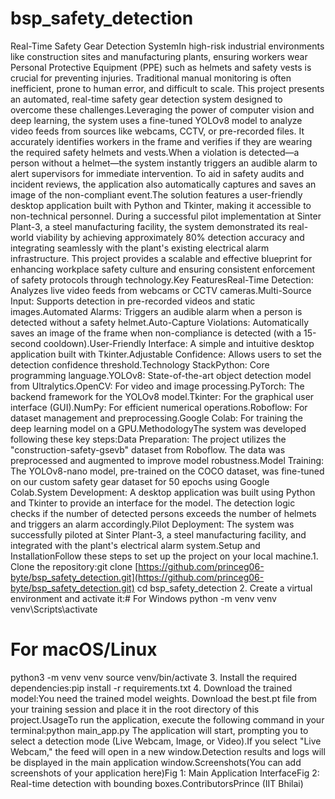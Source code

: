 # bsp_safety_detection

Real-Time Safety Gear Detection SystemIn high-risk industrial environments like construction sites and manufacturing plants, ensuring workers wear Personal Protective Equipment (PPE) such as helmets and safety vests is crucial for preventing injuries. Traditional manual monitoring is often inefficient, prone to human error, and difficult to scale. This project presents an automated, real-time safety gear detection system designed to overcome these challenges.Leveraging the power of computer vision and deep learning, the system uses a fine-tuned YOLOv8 model to analyze video feeds from sources like webcams, CCTV, or pre-recorded files. It accurately identifies workers in the frame and verifies if they are wearing the required safety helmets and vests.When a violation is detected—a person without a helmet—the system instantly triggers an audible alarm to alert supervisors for immediate intervention. To aid in safety audits and incident reviews, the application also automatically captures and saves an image of the non-compliant event.The solution features a user-friendly desktop application built with Python and Tkinter, making it accessible to non-technical personnel. During a successful pilot implementation at Sinter Plant-3, a steel manufacturing facility, the system demonstrated its real-world viability by achieving approximately 80% detection accuracy and integrating seamlessly with the plant's existing electrical alarm infrastructure. This project provides a scalable and effective blueprint for enhancing workplace safety culture and ensuring consistent enforcement of safety protocols through technology.Key FeaturesReal-Time Detection: Analyzes live video feeds from webcams or CCTV cameras.Multi-Source Input: Supports detection in pre-recorded videos and static images.Automated Alarms: Triggers an audible alarm when a person is detected without a safety helmet.Auto-Capture Violations: Automatically saves an image of the frame when non-compliance is detected (with a 15-second cooldown).User-Friendly Interface: A simple and intuitive desktop application built with Tkinter.Adjustable Confidence: Allows users to set the detection confidence threshold.Technology StackPython: Core programming language.YOLOv8: State-of-the-art object detection model from Ultralytics.OpenCV: For video and image processing.PyTorch: The backend framework for the YOLOv8 model.Tkinter: For the graphical user interface (GUI).NumPy: For efficient numerical operations.Roboflow: For dataset management and preprocessing.Google Colab: For training the deep learning model on a GPU.MethodologyThe system was developed following these key steps:Data Preparation: The project utilizes the "construction-safety-gsevb" dataset from Roboflow. The data was preprocessed and augmented to improve model robustness.Model Training: The YOLOv8-nano model, pre-trained on the COCO dataset, was fine-tuned on our custom safety gear dataset for 50 epochs using Google Colab.System Development: A desktop application was built using Python and Tkinter to provide an interface for the model. The detection logic checks if the number of detected persons exceeds the number of helmets and triggers an alarm accordingly.Pilot Deployment: The system was successfully piloted at Sinter Plant-3, a steel manufacturing facility, and integrated with the plant's electrical alarm system.Setup and InstallationFollow these steps to set up the project on your local machine.1. Clone the repository:git clone [https://github.com/princeg06-byte/bsp_safety_detection.git](https://github.com/princeg06-byte/bsp_safety_detection.git)
cd bsp_safety_detection
2. Create a virtual environment and activate it:# For Windows
python -m venv venv
venv\Scripts\activate

# For macOS/Linux
python3 -m venv venv
source venv/bin/activate
3. Install the required dependencies:pip install -r requirements.txt
4. Download the trained model:You need the trained model weights. Download the best.pt file from your training session and place it in the root directory of this project.UsageTo run the application, execute the following command in your terminal:python main_app.py
The application will start, prompting you to select a detection mode (Live Webcam, Image, or Video).If you select "Live Webcam," the feed will open in a new window.Detection results and logs will be displayed in the main application window.Screenshots(You can add screenshots of your application here)Fig 1: Main Application InterfaceFig 2: Real-time detection with bounding boxes.ContributorsPrince (IIT Bhilai)

